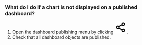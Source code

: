 ### What do I do if a chart is not displayed on a published dashboard?

1. Open the dashboard publishing menu by clicking ![image](../../../_assets/datalens/share.svg).
1. Check that all dashboard objects are published.

